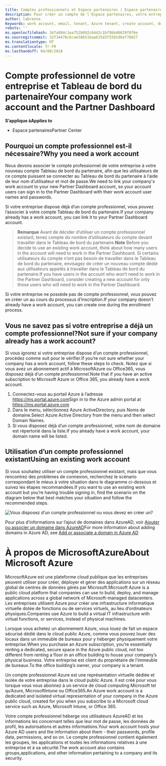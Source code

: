 ```yaml
---
title: Comptes professionnels et Espace partenaires | Espace partenaires
description: Pour créer un compte de l'Espace partenaires, votre entreprise doit disposer d'un compte professionnel.
author: labrenne
Keywords: work account, email, tenant, Azure tenant, create account, domain name
robots: ''
ms.openlocfilehash: 347a884c1ea752b892c64d2c1bf9bb40629f8f6e
ms.sourcegitcommit: 32f34476cbcae58651baab15d3f5591d6ef70d27
ms.translationtype: HT
ms.contentlocale: fr-FR
ms.lasthandoff: 04/08/2018
---
```

# <a name="your-company-work-account-and-the-partner-dashboard"></a><span data-ttu-id="07de7-103">Compte professionnel de votre entreprise et Tableau de bord du partenaire</span><span class="sxs-lookup"><span data-stu-id="07de7-103">Your company work account and the Partner Dashboard</span></span>  

**<span data-ttu-id="07de7-104">S’applique à</span><span class="sxs-lookup"><span data-stu-id="07de7-104">Applies to</span></span>**

-  <span data-ttu-id="07de7-105">Espace partenaires</span><span class="sxs-lookup"><span data-stu-id="07de7-105">Partner Center</span></span>

## <a name="why-you-need-a-work-account"></a><span data-ttu-id="07de7-106">Pourquoi un compte professionnel est-il nécessaire?</span><span class="sxs-lookup"><span data-stu-id="07de7-106">Why you need a work account</span></span>

<span data-ttu-id="07de7-107">Nous devons associer le compte professionnel de votre entreprise à votre nouveau compte Tableau de bord du partenaire, afin que les utilisateurs de ce compte puissent se connecter au Tableau de bord du partenaire à l’aide de leur nom d’utilisateur et mot de passe.</span><span class="sxs-lookup"><span data-stu-id="07de7-107">We need to link your company's work account to your new Partner Dashboard account, so your account users can sign in to the Partner Dashboard with their work account user names and passwords.</span></span>

<span data-ttu-id="07de7-108">Si votre entreprise dispose déjà d’un compte professionnel, vous pouvez l’associer à votre compte Tableau de bord du partenaire.</span><span class="sxs-lookup"><span data-stu-id="07de7-108">If your company already has a work account, you can link it to your Partner Dashboard account.</span></span> 

><span data-ttu-id="07de7-109">**Remarque** Avant de décider d’utiliser un compte professionnel existant, tenez compte du nombre d’utilisateurs du compte devant travailler dans le Tableau de bord du partenaire.</span><span class="sxs-lookup"><span data-stu-id="07de7-109">**Note** Before you decide to use an existing work account, think about how many users in the account will need to work in the Partner Dashboard.</span></span> <span data-ttu-id="07de7-110">Si certains utilisateurs du compte n’ont pas besoin de travailler dans le Tableau de bord du partenaire, envisagez de créer un nouveau compte dédié aux utilisateurs appelés à travailler dans le Tableau de bord du partenaire.</span><span class="sxs-lookup"><span data-stu-id="07de7-110">If you have users in the account who won’t need to work in the Partner Dashboard, consider creating a new account for only those users who will need to work in the Partner Dashboard.</span></span>

<span data-ttu-id="07de7-111">Si votre entreprise ne possède pas de compte professionnel, vous pouvez en créer un au cours du processus d’inscription.</span><span class="sxs-lookup"><span data-stu-id="07de7-111">If your company doesn’t already have a work account, you can create one during the enrollment process.</span></span> 

## <a name="not-sure-if-your-company-already-has-a-work-account"></a><span data-ttu-id="07de7-112">Vous ne savez pas si votre entreprise a déjà un compte professionnel?</span><span class="sxs-lookup"><span data-stu-id="07de7-112">Not sure if your company already has a work account?</span></span>

<span data-ttu-id="07de7-113">Si vous ignorez si votre entreprise dispose d’un compte professionnel, procédez comme suit pour le vérifier.</span><span class="sxs-lookup"><span data-stu-id="07de7-113">If you’re not sure whether your company has a work account, follow these steps to check.</span></span> <span data-ttu-id="07de7-114">Notez que si vous avez un abonnement actif à MicrosoftAzure ou Office365, vous disposez déjà d’un compte professionnel.</span><span class="sxs-lookup"><span data-stu-id="07de7-114">Note that if you have an active subscription to Microsoft Azure or Office 365, you already have a work account.</span></span>
1.  <span data-ttu-id="07de7-115">Connectez-vous au portail Azure à l’adresse https://ms.portal.azure.com</span><span class="sxs-lookup"><span data-stu-id="07de7-115">Sign in to the Azure admin portal at https://ms.portal.azure.com</span></span>
2.  <span data-ttu-id="07de7-116">Dans le menu, sélectionnez Azure ActiveDirectory, puis Noms de domaine.</span><span class="sxs-lookup"><span data-stu-id="07de7-116">Select Azure Active Directory from the menu and then select Domain Names.</span></span>
3.  <span data-ttu-id="07de7-117">Si vous disposez déjà d’un compte professionnel, votre nom de domaine est répertorié dans la liste.</span><span class="sxs-lookup"><span data-stu-id="07de7-117">If you already have a work account, your domain name will be listed.</span></span>

## <a name="using-an-existing-work-account"></a><span data-ttu-id="07de7-118">Utilisation d’un compte professionnel existant</span><span class="sxs-lookup"><span data-stu-id="07de7-118">Using an existing work account</span></span>

<span data-ttu-id="07de7-119">Si vous souhaitez utiliser un compte professionnel existant, mais que vous rencontrez des problèmes de connexion, recherchez le scénario correspondant le mieux à votre situation dans le diagramme ci-dessous et suivez les étapes recommandées.</span><span class="sxs-lookup"><span data-stu-id="07de7-119">If you want to use an existing work account but you’re having trouble signing in, find the scenario on the diagram below that best matches your situation and follow the recommended steps.</span></span> 

![Vous disposez d’un compte professionnel ou vous devez en créer un?](images/onboardingAADFlow.png)

<span data-ttu-id="07de7-121">Pour plus d’informations sur l’ajout de domaines dans AzureAD, voir [Ajouter ou associer un domaine dans AzureAD](https://docs.microsoft.com/azure/active-directory/active-directory-add-domain)</span><span class="sxs-lookup"><span data-stu-id="07de7-121">For more information about adding domains in Azure AD, see [Add or associate a domain in Azure AD](https://docs.microsoft.com/azure/active-directory/active-directory-add-domain)</span></span>

# <a name="about-microsoft-azure"></a><span data-ttu-id="07de7-122">À propos de MicrosoftAzure</span><span class="sxs-lookup"><span data-stu-id="07de7-122">About Microsoft Azure</span></span>

<span data-ttu-id="07de7-123">MicrosoftAzure est une plateforme cloud publique que les entreprises peuvent utiliser pour créer, déployer et gérer des applications sur un réseau global de centres de données gérés par Microsoft.</span><span class="sxs-lookup"><span data-stu-id="07de7-123">Microsoft Azure is a public cloud platform that companies can use to build, deploy, and manage applications across a global network of Microsoft-managed datacenters.</span></span> <span data-ttu-id="07de7-124">Les entreprises utilisent Azure pour créer une infrastructure informatique virtuelle dotée de fonctions ou de services virtuels, au lieu d’ordinateurs physiques.</span><span class="sxs-lookup"><span data-stu-id="07de7-124">Companies use Azure to build a virtual IT infrastructure with virtual functions, or services, instead of physical machines.</span></span> 

<span data-ttu-id="07de7-125">Lorsque vous achetez un abonnement Azure, vous louez de fait un espace sécurisé dédié dans le cloud public Azure, comme vous pouvez louer des locaux dans un immeuble de bureaux pour y héberger physiquement votre entreprise.</span><span class="sxs-lookup"><span data-stu-id="07de7-125">When you purchase an Azure subscription, you’re essentially renting a dedicated, secure space in the Azure public cloud, not too different from renting a floor in an office building to house your company’s physical business.</span></span> <span data-ttu-id="07de7-126">Votre entreprise est client du propriétaire de l’immeuble de bureaux.</span><span class="sxs-lookup"><span data-stu-id="07de7-126">To the office building’s owner, your company is a tenant.</span></span> 

<span data-ttu-id="07de7-127">Un compte professionnel Azure est une représentation virtuelle dédiée et isolée de votre entreprise dans le cloud public Azure. Il est créé pour vous lorsque vous vous abonnez à un service de cloud computing Microsoft tel qu’Azure, MicrosoftIntune ou Office365.</span><span class="sxs-lookup"><span data-stu-id="07de7-127">An Azure work account is a dedicated and isolated virtual representation of your company in the Azure public cloud, created for you when you subscribe to a Microsoft cloud service such as Azure, Microsoft Intune, or Office 365.</span></span> 

<span data-ttu-id="07de7-128">Votre compte professionnel héberge vos utilisateurs AzureAD et les informations les concernant telles que leur mot de passe, les données de profil, les autorisations et autres informations.</span><span class="sxs-lookup"><span data-stu-id="07de7-128">Your work account hosts your Azure AD users and the information about them - their passwords, profile data, permissions, and so on.</span></span> <span data-ttu-id="07de7-129">Le compte professionnel contient également les groupes, les applications et toutes les informations relatives à une entreprise et à sa sécurité.</span><span class="sxs-lookup"><span data-stu-id="07de7-129">The work account also contains groups,applications, and other information pertaining to a company and its security.</span></span> 
